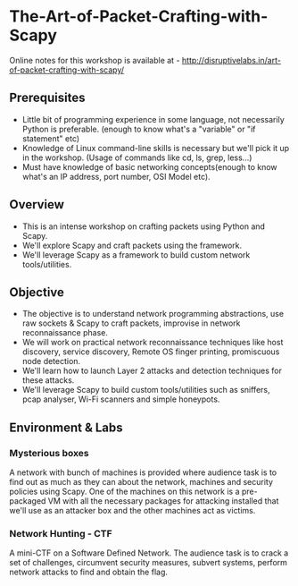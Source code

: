 # The-Art-of-Packet-Crafting-with-Scapy

Online notes for this workshop is available at - http://disruptivelabs.in/art-of-packet-crafting-with-scapy/

## Prerequisites
- Little bit of programming experience in some language, not necessarily Python is preferable. (enough to know what's a "variable" or "if statement" etc)
- Knowledge of Linux command-line skills is necessary but we'll pick it up in the workshop. (Usage of commands like cd, ls, grep, less...)
- Must have knowledge of basic networking concepts(enough to know what's an IP address, port number, OSI Model etc).

## Overview
- This is an intense workshop on crafting packets using Python and Scapy.
- We'll explore Scapy and craft packets using the framework.
- We'll leverage Scapy as a framework to build custom network tools/utilities.

## Objective
- The objective is to understand network programming abstractions, use raw sockets & Scapy to craft packets, improvise in network reconnaissance phase.
- We will work on practical network reconnaissance techniques like host discovery, service discovery, Remote OS finger printing, promiscuous node detection.
- We'll learn how to launch Layer 2 attacks and detection techniques for these attacks.
- We'll leverage Scapy to build custom tools/utilities such as sniffers, pcap analyser, Wi-Fi scanners and simple honeypots.

## Environment & Labs

### Mysterious boxes
A network with bunch of machines is provided where audience task is to find out as much as they can about the network, machines and security policies using Scapy.
One of the machines on this network is a pre-packaged VM with all the necessary packages for attacking installed that we'll use as an attacker box and the other machines act as victims.

### Network Hunting - CTF
A mini-CTF on a Software Defined Network. The audience task is to crack a set of challenges, circumvent security measures, subvert systems, perform network attacks to find and obtain the flag.
